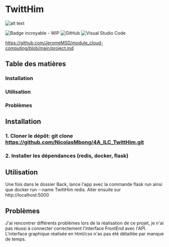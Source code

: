 # TwittHim
![alt text](https://github.com/NicolasMbong/TwittHim/blob/main/Nicolas.M_twitters_logo_in_a_gloomy_style_5fc2e3ac-e0f2-48c9-88b6-87c554b86783%20(2).png)



![Badge incroyable - WIP](https://img.shields.io/badge/Badge_incroyable-WIP-orange?style=for-the-badge)
![GitHub](https://img.shields.io/badge/github-%23121011.svg?style=for-the-badge&logo=github&logoColor=white)
![Visual Studio Code](https://img.shields.io/badge/Visual%20Studio%20Code-0078d7.svg?style=for-the-badge&logo=visual-studio-code&logoColor=white)


https://github.com/JeromeMSD/module_cloud-computing/blob/main/project.md


## Table des matières
### Installation
### Utilisation
### Problèmes


## Installation



### 1. Cloner le dépôt: git clone https://github.com/NicolasMbong/4A_ILC_TwittHim.git
### 2. Installer les dépendances (redis, docker, flask)


## Utilisation

Une fois dans le dossier Back, lance l'app avec la commande flask run ainsi que docker run --name TwittHim redis.
Aller ensuite sur http://localhost:5000


## Problèmes

J'ai rencontrer différents problèmes lors de la réalisation de ce projet, je n'ai pas réussi à connecter correctement l'interface FrontEnd avec l'API.
L'interface graphique réalisée en html/css n'as pas été détaillée par manque de temps.
